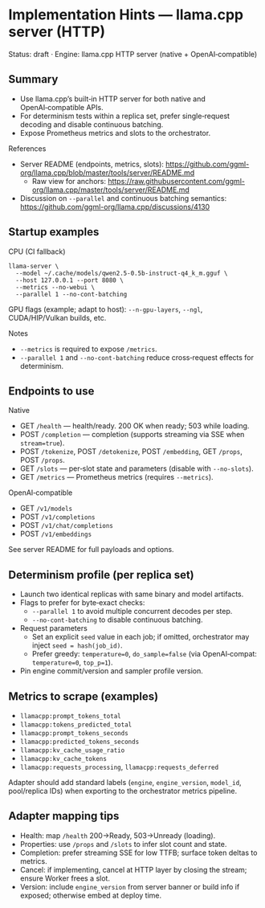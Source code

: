 # Implementation Hints — llama.cpp server (HTTP)

Status: draft · Engine: llama.cpp HTTP server (native + OpenAI‑compatible)

## Summary

- Use llama.cpp’s built‑in HTTP server for both native and OpenAI‑compatible APIs.
- For determinism tests within a replica set, prefer single‑request decoding and disable continuous batching.
- Expose Prometheus metrics and slots to the orchestrator.

References

- Server README (endpoints, metrics, slots): <https://github.com/ggml-org/llama.cpp/blob/master/tools/server/README.md>
  - Raw view for anchors: <https://raw.githubusercontent.com/ggml-org/llama.cpp/master/tools/server/README.md>
- Discussion on `--parallel` and continuous batching semantics: <https://github.com/ggml-org/llama.cpp/discussions/4130>

## Startup examples

CPU (CI fallback)

```
llama-server \
  --model ~/.cache/models/qwen2.5-0.5b-instruct-q4_k_m.gguf \
  --host 127.0.0.1 --port 8080 \
  --metrics --no-webui \
  --parallel 1 --no-cont-batching
```

GPU flags (example; adapt to host): `--n-gpu-layers`, `--ngl`, CUDA/HIP/Vulkan builds, etc.

Notes

- `--metrics` is required to expose `/metrics`.
- `--parallel 1` and `--no-cont-batching` reduce cross‑request effects for determinism.

## Endpoints to use

Native

- GET `/health` — health/ready. 200 OK when ready; 503 while loading.
- POST `/completion` — completion (supports streaming via SSE when `stream=true`).
- POST `/tokenize`, POST `/detokenize`, POST `/embedding`, GET `/props`, POST `/props`.
- GET `/slots` — per‑slot state and parameters (disable with `--no-slots`).
- GET `/metrics` — Prometheus metrics (requires `--metrics`).

OpenAI‑compatible

- GET `/v1/models`
- POST `/v1/completions`
- POST `/v1/chat/completions`
- POST `/v1/embeddings`

See server README for full payloads and options.

## Determinism profile (per replica set)

- Launch two identical replicas with same binary and model artifacts.
- Flags to prefer for byte‑exact checks:
  - `--parallel 1` to avoid multiple concurrent decodes per step.
  - `--no-cont-batching` to disable continuous batching.
- Request parameters
  - Set an explicit `seed` value in each job; if omitted, orchestrator may inject `seed = hash(job_id)`.
  - Prefer greedy: `temperature=0`, `do_sample=false` (via OpenAI‑compat: `temperature=0`, `top_p=1`).
- Pin engine commit/version and sampler profile version.

## Metrics to scrape (examples)

- `llamacpp:prompt_tokens_total`
- `llamacpp:tokens_predicted_total`
- `llamacpp:prompt_tokens_seconds`
- `llamacpp:predicted_tokens_seconds`
- `llamacpp:kv_cache_usage_ratio`
- `llamacpp:kv_cache_tokens`
- `llamacpp:requests_processing`, `llamacpp:requests_deferred`

Adapter should add standard labels (`engine`, `engine_version`, `model_id`, pool/replica IDs) when exporting to the orchestrator metrics pipeline.

## Adapter mapping tips

- Health: map `/health` 200→Ready, 503→Unready (loading).
- Properties: use `/props` and `/slots` to infer slot count and state.
- Completion: prefer streaming SSE for low TTFB; surface token deltas to metrics.
- Cancel: if implementing, cancel at HTTP layer by closing the stream; ensure Worker frees a slot.
- Version: include `engine_version` from server banner or build info if exposed; otherwise embed at deploy time.
